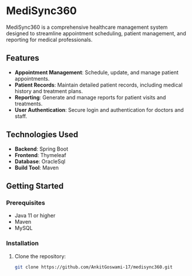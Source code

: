 # MediSync360

MediSync360 is a comprehensive healthcare management system designed to streamline appointment scheduling, patient management, and reporting for medical professionals.

## Features

- **Appointment Management**: Schedule, update, and manage patient appointments.
- **Patient Records**: Maintain detailed patient records, including medical history and treatment plans.
- **Reporting**: Generate and manage reports for patient visits and treatments.
- **User Authentication**: Secure login and authentication for doctors and staff.

## Technologies Used

- **Backend**: Spring Boot
- **Frontend**: Thymeleaf
- **Database**: OracleSql
- **Build Tool**: Maven

## Getting Started

### Prerequisites

- Java 11 or higher
- Maven
- MySQL

### Installation

1. Clone the repository:
   ```sh
   git clone https://github.com/AnkitGoswami-17/medisync360.git
